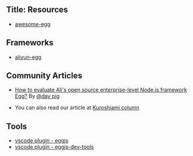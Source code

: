 ## Title: Resources

* [awesome-egg](https://github.com/eggjs/awesome-egg)

## Frameworks

* [aliyun-egg](https://github.com/eggjs/aliyun-egg)

## Community Articles

* [How to evaluate Ali's open source enterprise-level Node.js framework Egg?](https://www.zhihu.com/question/50526101/answer/144952130)
  By [@day pig](https://github.com/atian25)

* You can also read our article at [Kuroshiami column](https://zhuanlan.zhihu.com/eggjs)

## Tools

* [vscode plugin - eggjs](https://marketplace.visualstudio.com/items?itemName=atian25.eggjs)
* [vscode plugin - eggjs-dev-tools](https://marketplace.visualstudio.com/items?itemName=yuzukwok.eggjs-dev-tools)